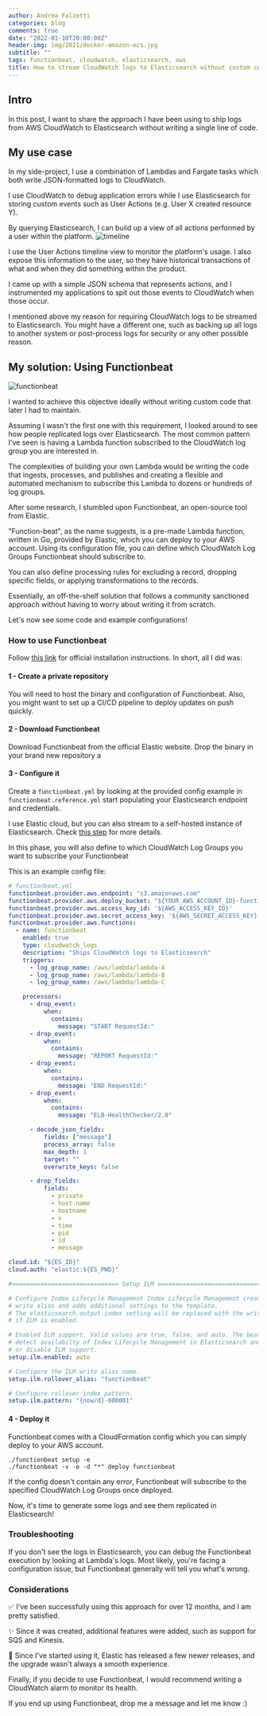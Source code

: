```yaml
---
author: Andrea Falzetti
categories: blog
comments: true
date: "2022-01-10T20:00:00Z"
header-img: img/2021/docker-amazon-ecs.jpg
subtitle: ""
tags: functionbeat, cloudwatch, elasticsearch, aws
title: How to stream CloudWatch logs to Elasticsearch without custom code
---
```


## Intro
In this post, I want to share the approach I have been using to ship logs from AWS CloudWatch to Elasticsearch without writing a single line of code.

## My use case
In my side-project, I use a combination of Lambdas and Fargate tasks which both write JSON-formatted logs to CloudWatch.

I use CloudWatch to debug application errors while I use Elasticsearch for storing custom events such as User Actions (e.g. User X created resource Y).

By querying Elasticsearch, I can build up a view of all actions performed by a user within the platform.
![timeline](https://dev-to-uploads.s3.amazonaws.com/uploads/articles/65l6ms2r7726c9bfb1yb.png)

I use the User Actions timeline view to monitor the platform's usage. I also expose this information to the user, so they have historical transactions of what and when they did something within the product.

I came up with a simple JSON schema that represents actions, and I instrumented my applications to spit out those events to CloudWatch when those occur.

I mentioned above my reason for requiring CloudWatch logs to be streamed to Elasticsearch. You might have a different one, such as backing up all logs to another system or post-process logs for security or any other possible reason.

## My solution: Using Functionbeat

![functionbeat](https://dev-to-uploads.s3.amazonaws.com/uploads/articles/r316mgtuuzkxan9uzrnu.png)

I wanted to achieve this objective ideally without writing custom code that later I had to maintain.

Assuming I wasn't the first one with this requirement, I looked around to see how people replicated logs over Elasticsearch. The most common pattern I've seen is having a Lambda function subscribed to the CloudWatch log group you are interested in.

The complexities of building your own Lambda would be writing the code that ingests, processes, and publishes and creating a flexible and automated mechanism to subscribe this Lambda to dozens or hundreds of log groups.

After some research, I stumbled upon Functionbeat, an open-source tool from Elastic.

"Function-beat", as the name suggests, is a pre-made Lambda function, written in Go, provided by Elastic, which you can deploy to your AWS account. Using its configuration file, you can define which CloudWatch Log Groups Functionbeat should subscribe to.

You can also define processing rules for excluding a record, dropping specific fields, or applying transformations to the records.

Essentially, an off-the-shelf solution that follows a community sanctioned approach without having to worry about writing it from scratch.

Let's now see some code and example configurations!

### How to use Functionbeat

Follow [this link](https://www.elastic.co/guide/en/beats/functionbeat/current/functionbeat-installation-configuration.html) for official installation instructions. In short, all I did was:

#### 1 - Create a private repository
You will need to host the binary and configuration of Functionbeat. Also, you might want to set up a CI/CD pipeline to deploy updates on push quickly.

#### 2 - Download Functionbeat
Download Functionbeat from the official Elastic website. Drop the binary in your brand new repository a

#### 3 - Configure it
Create a `functionbeat.yml` by looking at the provided config example in `functionbeat.reference.yml` start populating your Elasticsearch endpoint and credentials. 

I use Elastic cloud, but you can also stream to a self-hosted instance of Elasticsearch. Check [this step](https://www.elastic.co/guide/en/beats/functionbeat/current/functionbeat-installation-configuration.html#set-connection) for more details.

In this phase, you will also define to which CloudWatch Log Groups you want to subscribe your Functionbeat

This is an example config file:

```yaml
# functionbeat.yml
functionbeat.provider.aws.endpoint: "s3.amazonaws.com"
functionbeat.provider.aws.deploy_bucket: "${YOUR_AWS_ACCOUNT_ID}-functionbeat-deploy"
functionbeat.provider.aws.access_key_id: '${AWS_ACCESS_KEY_ID}'
functionbeat.provider.aws.secret_access_key: '${AWS_SECRET_ACCESS_KEY}'
functionbeat.provider.aws.functions:
  - name: functionbeat
    enabled: true
    type: cloudwatch_logs
    description: "Ships CloudWatch logs to Elasticsearch"
    triggers:
      - log_group_name: /aws/lambda/lambda-A
      - log_group_name: /aws/lambda/lambda-B
      - log_group_name: /aws/lambda/lambda-C

    processors:
      - drop_event:
          when:
            contains:
              message: "START RequestId:"
      - drop_event:
          when:
            contains:
              message: "REPORT RequestId:"
      - drop_event:
          when:
            contains:
              message: "END RequestId:"
      - drop_event:
          when:
            contains:
              message: "ELB-HealthChecker/2.0"

      - decode_json_fields:
          fields: ["message"]
          process_array: false
          max_depth: 1
          target: ""
          overwrite_keys: false

      - drop_fields:
          fields:
            - private
            - host.name
            - hostname
            - v
            - time
            - pid
            - id
            - message

cloud.id: "${ES_ID}"
cloud.auth: "elastic:${ES_PWD}"

#============================== Setup ILM =====================================

# Configure Index Lifecycle Management Index Lifecycle Management creates a
# write alias and adds additional settings to the template.
# The elasticsearch.output.index setting will be replaced with the write alias
# if ILM is enabled.

# Enabled ILM support. Valid values are true, false, and auto. The beat will
# detect availabilty of Index Lifecycle Management in Elasticsearch and enable
# or disable ILM support.
setup.ilm.enabled: auto

# Configure the ILM write alias name.
setup.ilm.rollover_alias: "functionbeat"

# Configure rollover index pattern.
setup.ilm.pattern: "{now/d}-000001"
```

#### 4 - Deploy it
Functionbeat comes with a CloudFormation config which you can simply deploy to your AWS account.

```shell
./functionbeat setup -e
./functionbeat -v -e -d "*" deploy functionbeat
```

If the config doesn't contain any error, Functionbeat will subscribe to the specified CloudWatch Log Groups once deployed.

Now, it's time to generate some logs and see them replicated in Elasticsearch!

### Troubleshooting

If you don't see the logs in Elasticsearch, you can debug the Functionbeat execution by looking at Lambda's logs. Most likely, you're facing a configuration issue, but Functionbeat generally will tell you what's wrong.


### Considerations

✅ I've been successfully using this approach for over 12 months, and I am pretty satisfied.

✨ Since it was created, additional features were added, such as support for SQS and Kinesis.

🚩 Since I've started using it, Elastic has released a few newer releases, and the upgrade wasn't always a smooth experience. 

Finally, if you decide to use Functionbeat, I would recommend writing a CloudWatch alarm to monitor its health.

If you end up using Functionbeat, drop me a message and let me know :)

